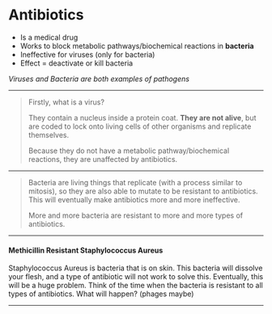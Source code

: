 # Antibiotics

- Is a medical drug
- Works to block metabolic pathways/biochemical reactions in **bacteria**
- Ineffective for viruses (only for bacteria)
- Effect = deactivate or kill bacteria

*Viruses and Bacteria are both examples of pathogens*

---

> Firstly, what is a virus?
>
> They contain a nucleus inside a protein coat. **They are not alive**, but are coded to lock onto living cells of other organisms and replicate themselves.
>
> Because they do not have a metabolic pathway/biochemical reactions, they are unaffected by antibiotics.

---

> Bacteria are living things that replicate (with a process similar to mitosis), so they are also able to mutate to be resistant to antibiotics. This will eventually make antibiotics more and more ineffective.
>
> More and more bacteria are resistant to more and more types of antibiotics.

---

#### Methicillin Resistant Staphylococcus Aureus

Staphylococcus Aureus is bacteria that is on skin. This bacteria will dissolve your flesh, and a type of antibiotic will not work to solve this. Eventually, this will be a huge problem. Think of the time when the bacteria is resistant to all types of antibiotics. What will happen? (phages maybe)

---
